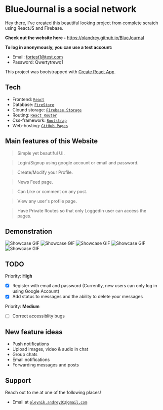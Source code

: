 # BlueJournal is a social network

Hey there, I've created this beautiful looking project from complete scratch using ReactJS and Firebase.

**Check out the website here -** https://olandrey.github.io/BlueJournal

**To log in anonymously, you can use a test account:**

- Email: fortest1@test.com
- Password: Qwertytrewq1

This project was bootstrapped with [Create React App](https://github.com/facebook/create-react-app).

## Tech

- Frontend: <a href="https://github.com/facebook/react">`React`</a>
- Database: <a href="https://firebase.google.com">`FireStore`</a>
- Clound storage: <a href="https://firebase.google.com">`Firebase Storage`</a>
- Routing: <a href="https://github.com/ReactTraining/react-router">`React Router`</a>
- Css-framework: <a href="https://getbootstrap.com">`Bootstrap`</a>
- Web-hosting: <a href="https://github.com">`GitHub Pages`</a>

## Main features of this Website

> Simple yet beautiful UI.

> Login/Signup using google account or email and password.

> Create/Modify your Profile.

> News Feed page.

> Can Like or comment on any post.

> View any user's profile page.

> Have Private Routes so that only LoggedIn user can access the pages.

## Demonstration

![Showcase GIF](https://firebasestorage.googleapis.com/v0/b/network-bd4d1.appspot.com/o/github%2Fvideo-2022-07-19-22-05-58-358.gif?alt=media&token=0eaccd2e-4ba6-43fc-ac16-9bdae51dbc72)
![Showcase GIF](https://firebasestorage.googleapis.com/v0/b/network-bd4d1.appspot.com/o/github%2Fvideo-2022-07-19-22-10-25-200.gif?alt=media&token=de36bebe-7398-4567-ac2a-ee523455f7ed)
![Showcase GIF](https://firebasestorage.googleapis.com/v0/b/network-bd4d1.appspot.com/o/github%2Fbandicam-2022-07-19-22-13-47-718.gif?alt=media&token=ed0dfd39-04da-45ac-a5f7-dd652404cf60)
![Showcase GIF](https://firebasestorage.googleapis.com/v0/b/network-bd4d1.appspot.com/o/github%2Fvideo-2022-07-19-22-13-14-654.gif?alt=media&token=e1ea74ad-ea09-4c19-a464-aa6a42b23121)
![Showcase GIF](https://firebasestorage.googleapis.com/v0/b/network-bd4d1.appspot.com/o/github%2Fvideo-2022-07-19-22-12-09-886.gif?alt=media&token=19ca4a25-761b-41cd-b5d3-09cc714a8a9d)

## TODO

Priority: **High**

- [X] Register with email and password (Currently, new users can only log in using Google Account)
- [X] Add status to messages and the ability to delete your messages

Priority: **Medium**

- [ ] Correct accessiblity bugs

## New feature ideas

- Push notifications
- Upload images, video & audio in chat
- Group chats
- Email notifications
- Forwarding messages and posts

## Support

Reach out to me at one of the following places!

- Email at <a href="mailto:oleynik.andrey01@gmail.com">`oleynik.andrey01@gmail.com`</a>

